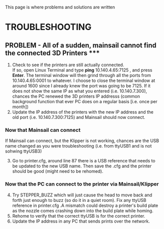 This page is where problems and solutions are written



# TROUBLESHOOTING

## PROBLEM - All of a sudden, mainsail cannot find the connected 3D Printers ***

1. Check to see if the printers are still actually connected.  
If so, open Linux Terminal and type **ping** 10.140.4.65:7125 , and press **Enter**.  The terminal window  will then grind through all the ports from 10.140.4.65:0001 to whatever.   I choose to close the terminal window at around 1600 since I already knew the port was going to be 7125.
If it does not show the same IP as what you entered (i.e. 10.140.7.300), chances the PC renewed the 3D printers IP addresss (common background function that ever PC does on a regular basis [i.e. once per month])
2. Update the IP address of the printers with the new IP address and the old port (i.e. 10.140.7.300:7125) and Mainsail should now connect.

### Now that Mainsail can connect
If Mainsail can connect, but the Klipper is not working, chances are the USB name changed as you were troubleshooting (i.e. from ttyUSB1 and is not sohwing ttyUSB3)

3. Go to printer.cfg, around line 87 there is a USB reference that needs to be updated to the new USB name.  Then save the .cfg and the printer should be good (might need to be rehomed).

### Now that the PC can connect to the printer via Mainsail/Klipper
4. Try STEPPER_BUZZ which will just cause the head to move back and forth just enough to buzz (so do it in a quiet room).  Fix any ttyUSB reference in printer.cfg .A mismatch could destroy a printer's build plate as the nozzle comes crashing down into the build plate while homing.
5. Rehome to verify that the correct ttyUSB is for the correct printer.
6. Update the IP address in any PC that sends prints over the network.

